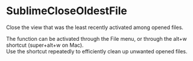 SublimeCloseOldestFile
======================

Close the view that was the least recently activated among opened files.

The function can be activated through the File menu, or through the alt+w shortcut (super+alt+w on Mac).  
Use the shortcut repeatedly to efficiently clean up unwanted opened files.